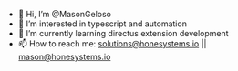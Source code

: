 - 👋 Hi, I’m @MasonGeloso
- 👀 I’m interested in typescript and automation
- 🌱 I’m currently learning directus extension development
- 📫 How to reach me: solutions@honesystems.io || mason@honesystems.io

